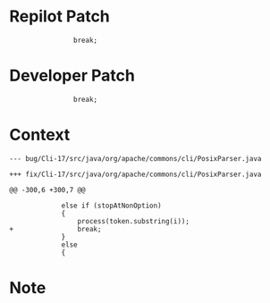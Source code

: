 # Repilot Patch

```
                break;
```

# Developer Patch

```
                break;
```

# Context

```
--- bug/Cli-17/src/java/org/apache/commons/cli/PosixParser.java

+++ fix/Cli-17/src/java/org/apache/commons/cli/PosixParser.java

@@ -300,6 +300,7 @@

             else if (stopAtNonOption)
             {
                 process(token.substring(i));
+                break;
             }
             else
             {
```

# Note

